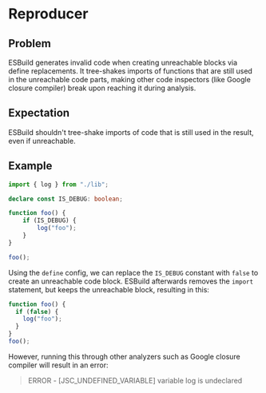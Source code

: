 # Reproducer

## Problem
ESBuild generates invalid code when creating unreachable blocks via define replacements. It tree-shakes imports of functions that are still used in the unreachable code parts, making other code inspectors (like Google closure compiler) break upon reaching it during analysis.

## Expectation
ESBuild shouldn't tree-shake imports of code that is still used in the result, even if unreachable.

## Example

```ts
import { log } from "./lib";

declare const IS_DEBUG: boolean;

function foo() {
    if (IS_DEBUG) {
        log("foo");
    }
}

foo();
```

Using the `define` config, we can replace the `IS_DEBUG` constant with `false` to create an unreachable code block. ESBuild afterwards removes the `import` statement, but keeps the unreachable block, resulting in this:

```js
function foo() {
  if (false) {
    log("foo");
  }
}
foo();
```

However, running this through other analyzers such as Google closure compiler will result in an error:

> ERROR - [JSC_UNDEFINED_VARIABLE] variable log is undeclared
